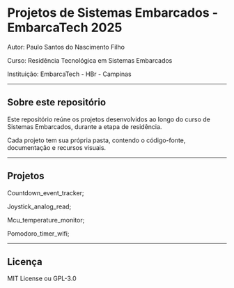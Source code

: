# Projetos de Sistemas Embarcados - EmbarcaTech 2025

Autor: Paulo Santos do Nascimento Filho

Curso: Residência Tecnológica em Sistemas Embarcados

Instituição: EmbarcaTech - HBr - Campinas

---

## Sobre este repositório

Este repositório reúne os projetos desenvolvidos ao longo do curso de Sistemas Embarcados, durante a etapa de residência.  

Cada projeto tem sua própria pasta, contendo o código-fonte, documentação e recursos visuais.

---

## Projetos

Countdown_event_tracker;

Joystick_analog_read;

Mcu_temperature_monitor;

Pomodoro_timer_wifi;


---

## Licença

MIT License ou GPL-3.0
